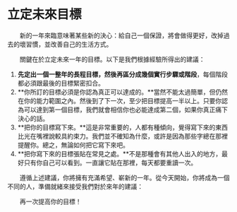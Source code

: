 # 立定未來目標

&emsp;&emsp;新的一年來臨意味著某些新的決心：給自己一個保證，將會做得更好，改掉過去的壞習慣，並改善自己的生活方式。

&emsp;&emsp;關鍵在於立定未來一年的目標。以下是我們根據經驗所得出的建議：

1. **先定出一個一整年的長程目標，然後再區分成幾個實行步驟或階段**，每個階段都必須跟最後的目標緊密扣合。
2. **你所訂的目標必須是你認為真正可以達成的。**當然不能太過簡單，但仍然在你的能力範圍之內。然後到了下一次，至少把目標提高一半以上。只要你認為可以達到第一個目標，我們就會相信你也必能達成第二個，如果你真正痛下決心的話。
3. **把你的目標寫下來。**這是非常重要的，人都有種傾向，覺得寫下來的東西比光在嘴裡說較具約束力。我們並不確知為什麼，或許是因為那些字總在那裡提醒你。總之，無論如何把它寫下來吧。
4. **把你寫下來的目標張貼在常見之處。**不是那種會有其他人出入的地方，最好只有你自己可以看到。一直讓它貼在那裡，每天都要重讀一次。

&emsp;&emsp;遵循上述建議，你將擁有充滿希望、嶄新的一年。從今天開始，你將成為一個不同的人，準備就緒來接受我們對於來年的建議：

&emsp;&emsp;再一次提高你的目標！
